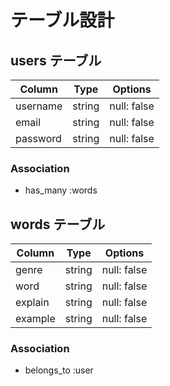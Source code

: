 # テーブル設計

## users テーブル

| Column   | Type   | Options     |
| -------- | ------ | ----------- |
| username | string | null: false |
| email    | string | null: false |
| password | string | null: false |

### Association

- has_many :words

## words テーブル

| Column | Type   | Options     |
| ------ | ------ | ----------- |
| genre   | string | null: false |
| word   | string | null: false |
| explain   | string | null: false |
| example   | string | null: false |

### Association

- belongs_to :user